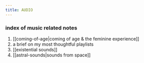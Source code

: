 ```yaml
---
title: AUDIO
---
```

### index of music related notes
1. [[coming-of-age|coming of age & the feminine experience]]
2. a brief on my most thoughtful playlists
3. [[existential sounds]]
4. [[astral-sounds|sounds from space]]
